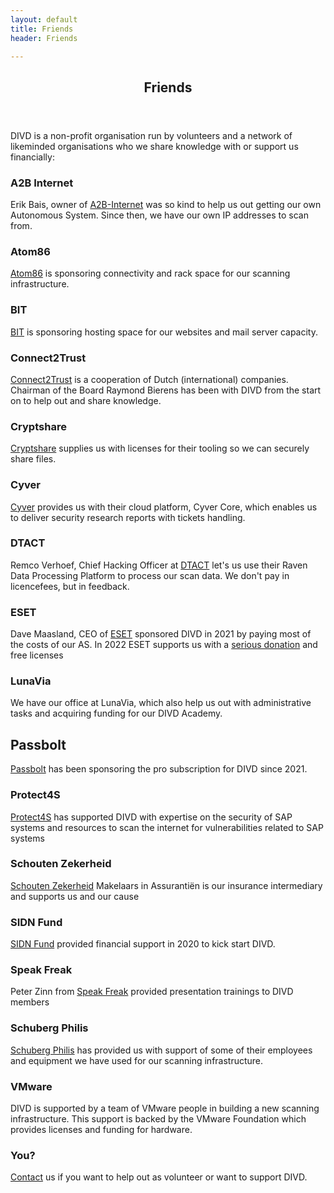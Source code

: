 ```yaml
---
layout: default
title: Friends
header: Friends

---
```

<header> <h2>Friends</h2> </header> DIVD is a non-profit organisation run by volunteers and a network of likeminded organisations who we share knowledge with or support us financially:

### A2B Internet

Erik Bais, owner of [A2B-Internet](https://www.a2b-internet.com) was so kind to help us out getting our own Autonomous System. Since then, we have our own IP addresses to scan from.

### Atom86

[Atom86](https://atom86.net/) is sponsoring connectivity and rack space for our scanning infrastructure.

### BIT

[BIT](https://www.bit.nl/) is sponsoring hosting space for our websites and mail server capacity.

### Connect2Trust

[Connect2Trust](https://www.connect2trust.nl) is a cooperation of Dutch (international) companies. Chairman of the Board Raymond Bierens has been with DIVD from the start on to help out and share knowledge.

### Cryptshare

[Cryptshare](https://www.cryptshare.com) supplies us with licenses for their tooling so we can securely share files.

### Cyver

[Cyver](https://cyver.io) provides us with their cloud platform, Cyver Core, which enables us to deliver security research reports with tickets handling.

### DTACT

Remco Verhoef, Chief Hacking Officer at [DTACT](https://dtact.com/) let's us use their Raven Data Processing Platform to process our scan data. We don't pay in licencefees, but in feedback.

### ESET

Dave Maasland, CEO of [ESET](https://www.eset.com/nl/) sponsored DIVD in 2021 by paying most of the costs of our AS. In 2022 ESET supports us with a [serious donation](/donate/#donations-banktransfer) and free licenses

### LunaVia

We have our office at LunaVia, which also help us out with administrative tasks and acquiring funding for our DIVD Academy.

## Passbolt

[Passbolt](https://www.passbolt.com/) has been sponsoring the pro subscription for DIVD since 2021.

### Protect4S

[Protect4S](https://www.protect4s.com/) has supported DIVD with expertise on the security of SAP systems and resources to scan the internet for vulnerabilities related to SAP systems

### Schouten Zekerheid

[Schouten Zekerheid](https://www.schoutenzekerheid.nl/) Makelaars in Assurantiën is our insurance intermediary and supports us and our cause

### SIDN Fund

[SIDN Fund](https://www.sidnfonds.nl/excerpt) provided financial support in 2020 to kick start DIVD.

### Speak Freak

Peter Zinn from [Speak Freak](https://speakfreak.eu/) provided presentation trainings to DIVD members

### Schuberg Philis

[Schuberg Philis](https://www.schubergphilis.com) has provided us with support of some of their employees and equipment we have used for our scanning infrastructure.

### VMware

DIVD is supported by a team of VMware people in building a new scanning infrastructure. This support is backed by the VMware Foundation which provides licenses and funding for hardware.

### You?

[Contact](https://divd.nl/divd-nl/contact/) us if you want to help out as volunteer or want to support DIVD.
